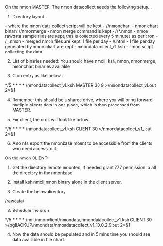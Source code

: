 On the nmon MASTER:
The nmon datacollect needs the following setup...

1) Directory layout

<nmonbase> - where the nmon data collect script will be kept
    - <nmonbin>/<nmonchrt>/nmonchart - nmon chart binary
               /<nmonmrg>/nmonmerge - nmon merge command is kept
    - <rawdata>/<hostname or ip>/*.nmon - nmon rawdata sample files are kept, this is collected every 5 minutes as per cron
    - <daydata>/<hostname>_<day>.nmon - merged nmon files are kept, 1 file per day
    - <nmonchartop>/<hostname or ip>/<day>.html - 1 file per day generated by nmon chart are kept
    - nmondatacollect_v1.ksh - nmon script collecting the data

2) List of binaries needed:
You should have nmcli, ksh, nmon, nmonmerge, nmonchart binaries available

3) Cron entry as like below..

*/5 * * * * <nmonbase>/nmondatacollect_v1.ksh MASTER 30 9 ><nmonbase>/nmondatacollect_v1.out 2>&1

4) Remember this <nmonbase> should be a shared drive, where you will bring forward mutliple clients data in one place, which is then processed from MASTER.

5) For client, the cron will look like below..

*/5 * * * * <nmonbase>/nmondatacollect_v1.ksh CLIENT 30 ><nmonbase>/nmondatacollect_v1_<clientname>.out 2>&1

6) Also nfs export the nmonbase mount to be accessible from the clients who need access to it

On the nmon CLIENT:

1) Get the <nmonbase> directory remote mounted. If needed grant 777 permission to all the directory in the nmonbase.

2) Install ksh,nmcli,nmon binary alone in the client server.

3) Create the below directory 

<nmonbase>/rawdata/<host ip>

3) Schedule the cron

*/5 * * * * /mnt/nmonclient/nmondata/nmondatacollect_v1.ksh CLIENT 30 >/pgBACKUP/nmondata/nmondatacollect_v1_10.0.2.9.out 2>&1

4) Now the data should be populated and in 5 mins time you should see data available in the chart.

